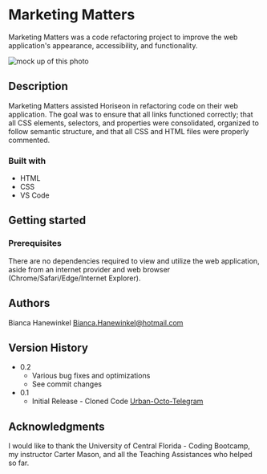 # Marketing Matters

Marketing Matters was a code refactoring project to improve the web application's appearance, accessibility, and functionality. 

![mock up of this photo]('./assets/images/MockUp.png')

## Description

Marketing Matters assisted Horiseon in refactoring code on their web application. The goal was to ensure that all links functioned correctly; that all CSS elements, selectors, and properties were consolidated, organized to follow semantic structure, and that all CSS and HTML files were properly commented. 

### Built with

- HTML
- CSS
- VS Code

## Getting started

### Prerequisites

There are no dependencies required to view and utilize the web application, aside from an internet provider and web browser (Chrome/Safari/Edge/Internet Explorer). 

## Authors

Bianca Hanewinkel Bianca.Hanewinkel@hotmail.com

## Version History

* 0.2
    * Various bug fixes and optimizations
    * See commit changes
* 0.1
    * Initial Release - Cloned Code [Urban-Octo-Telegram](https://github.com/coding-boot-camp/urban-octo-telegram)

## Acknowledgments

I would like to thank the University of Central Florida - Coding Bootcamp, my instructor Carter Mason, and all the Teaching Assistances who helped so far. 